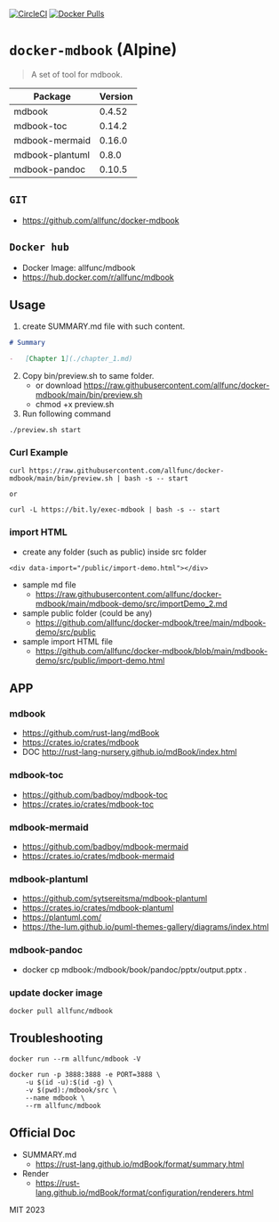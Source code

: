 [![CircleCI](https://circleci.com/gh/allfunc/docker-mdbook/tree/main.svg?style=svg)](https://circleci.com/gh/allfunc/docker-mdbook/tree/main)
[![Docker Pulls](https://img.shields.io/docker/pulls/allfunc/mdbook.svg)](https://hub.docker.com/r/allfunc/mdbook)

# `docker-mdbook` (Alpine)

> A set of tool for mdbook.

| Package         | Version |
| --------------- | ------- |
| mdbook          | 0.4.52  |
| mdbook-toc      | 0.14.2  |
| mdbook-mermaid  | 0.16.0  |
| mdbook-plantuml | 0.8.0   |
| mdbook-pandoc   | 0.10.5  |

## `GIT`

-   https://github.com/allfunc/docker-mdbook

## `Docker hub`

-   Docker Image: allfunc/mdbook
-   https://hub.docker.com/r/allfunc/mdbook

## Usage

1. create SUMMARY.md file with such content.

```markdown
# Summary

-   [Chapter 1](./chapter_1.md)
```

2. Copy bin/preview.sh to same folder.
    - or download https://raw.githubusercontent.com/allfunc/docker-mdbook/main/bin/preview.sh
    - chmod +x preview.sh
3. Run following command

```
./preview.sh start
```

### Curl Example

```
curl https://raw.githubusercontent.com/allfunc/docker-mdbook/main/bin/preview.sh | bash -s -- start

or

curl -L https://bit.ly/exec-mdbook | bash -s -- start
```

### import HTML

-   create any folder (such as public) inside src folder

```
<div data-import="/public/import-demo.html"></div>
```

-   sample md file
    -   https://raw.githubusercontent.com/allfunc/docker-mdbook/main/mdbook-demo/src/importDemo_2.md
-   sample public folder (could be any)
    -   https://github.com/allfunc/docker-mdbook/tree/main/mdbook-demo/src/public
-   sample import HTML file
    -   https://github.com/allfunc/docker-mdbook/blob/main/mdbook-demo/src/public/import-demo.html

## APP

### mdbook

-   https://github.com/rust-lang/mdBook
-   https://crates.io/crates/mdbook
-   DOC http://rust-lang-nursery.github.io/mdBook/index.html

### mdbook-toc

-   https://github.com/badboy/mdbook-toc
-   https://crates.io/crates/mdbook-toc

### mdbook-mermaid

-   https://github.com/badboy/mdbook-mermaid
-   https://crates.io/crates/mdbook-mermaid

### mdbook-plantuml

-   https://github.com/sytsereitsma/mdbook-plantuml
-   https://crates.io/crates/mdbook-plantuml
-   https://plantuml.com/
-   https://the-lum.github.io/puml-themes-gallery/diagrams/index.html

### mdbook-pandoc
- docker cp mdbook:/mdbook/book/pandoc/pptx/output.pptx .



### update docker image

```
docker pull allfunc/mdbook
```

## Troubleshooting

```
docker run --rm allfunc/mdbook -V
```

```
docker run -p 3888:3888 -e PORT=3888 \
    -u $(id -u):$(id -g) \
    -v $(pwd):/mdbook/src \
    --name mdbook \
    --rm allfunc/mdbook
```

## Official Doc

-   SUMMARY.md
    -   https://rust-lang.github.io/mdBook/format/summary.html
-   Render
    -   https://rust-lang.github.io/mdBook/format/configuration/renderers.html

MIT 2023
